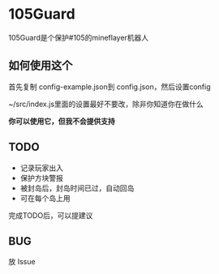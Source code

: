 # 105Guard

105Guard是个保护#105的mineflayer机器人


<h2>如何使用这个</h2>
首先复制 config-example.json到 config.json，然后设置config

~/src/index.js里面的设置最好不要改，除非你知道你在做什么

**你可以使用它，但我不会提供支持**

<h2>TODO</h2>

- 记录玩家出入
- 保护方块警报
- 被封岛后，封岛时间已过，自动回岛
- 可在每个岛上用

完成TODO后，可以提建议

<h2>BUG</h2>

放 Issue